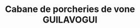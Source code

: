 ---
title: "Cabane de porcheries de vone GUILAVOGUI"
url: /macenta/cabane-de-porcheries-de-vone-guilavogui/
shop: boucherie
---